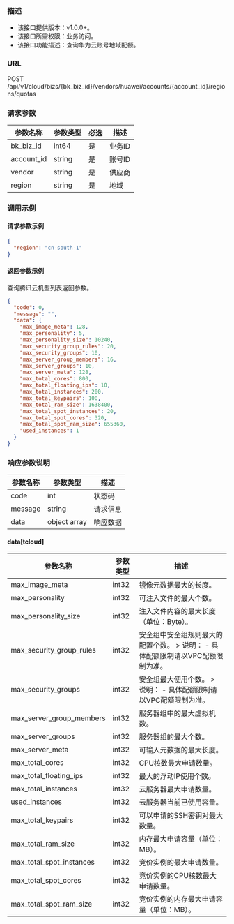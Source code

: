 ### 描述

- 该接口提供版本：v1.0.0+。
- 该接口所需权限：业务访问。
- 该接口功能描述：查询华为云账号地域配额。

### URL

POST /api/v1/cloud/bizs/{bk_biz_id}/vendors/huawei/accounts/{account_id}/regions/quotas

### 请求参数

| 参数名称       | 参数类型   | 必选 | 描述   |
|------------|--------|----|------|
| bk_biz_id  | int64  | 是  | 业务ID |
| account_id | string | 是  | 账号ID |
| vendor     | string | 是  | 供应商  |
| region     | string | 是  | 地域   |

### 调用示例

#### 请求参数示例

```json
{
  "region": "cn-south-1"
}
```

#### 返回参数示例

查询腾讯云机型列表返回参数。

```json
{
  "code": 0,
  "message": "",
  "data": {
    "max_image_meta": 128,
    "max_personality": 5,
    "max_personality_size": 10240,
    "max_security_group_rules": 20,
    "max_security_groups": 10,
    "max_server_group_members": 16,
    "max_server_groups": 10,
    "max_server_meta": 128,
    "max_total_cores": 800,
    "max_total_floating_ips": 10,
    "max_total_instances": 200,
    "max_total_keypairs": 100,
    "max_total_ram_size": 1638400,
    "max_total_spot_instances": 20,
    "max_total_spot_cores": 320,
    "max_total_spot_ram_size": 655360,
    "used_instances": 1
  }
}
```

### 响应参数说明

| 参数名称    | 参数类型         | 描述   |
|---------|--------------|------|
| code    | int          | 状态码  |
| message | string       | 请求信息 |
| data    | object array | 响应数据 |

#### data[tcloud]

| 参数名称                     | 参数类型  | 描述                                              |
|--------------------------|-------|-------------------------------------------------|
| max_image_meta           | int32 | 镜像元数据最大的长度。                                     |
| max_personality          | int32 | 可注入文件的最大个数。                                     |
| max_personality_size     | int32 | 注入文件内容的最大长度（单位：Byte）。                           |
| max_security_group_rules | int32 | 安全组中安全组规则最大的配置个数。   > 说明：  - 具体配额限制请以VPC配额限制为准。 |
| max_security_groups      | int32 | 安全组最大使用个数。  > 说明：  - 具体配额限制请以VPC配额限制为准。         |
| max_server_group_members | int32 | 服务器组中的最大虚拟机数。                                   |
| max_server_groups        | int32 | 服务器组的最大个数。                                      |
| max_server_meta          | int32 | 可输入元数据的最大长度。                                    |
| max_total_cores          | int32 | CPU核数最大申请数量。                                    |
| max_total_floating_ips   | int32 | 最大的浮动IP使用个数。                                    |
| max_total_instances      | int32 | 云服务器最大申请数量。                                     |
| used_instances           | int32 | 云服务器当前已使用容量。                                    |
| max_total_keypairs       | int32 | 可以申请的SSH密钥对最大数量。                                |
| max_total_ram_size       | int32 | 内存最大申请容量（单位：MB）。                                |
| max_total_spot_instances | int32 | 竞价实例的最大申请数量。                                    |
| max_total_spot_cores     | int32 | 竞价实例的CPU核数最大申请数量。                               |
| max_total_spot_ram_size  | int32 | 竞价实例的内存最大申请容量（单位：MB）。                           |
